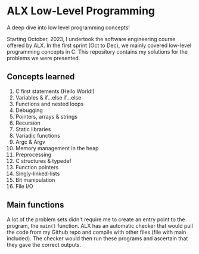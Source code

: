 # ALX Low-Level Programming

A deep dive into low level programming concepts!

Starting October, 2023, I undertook the software engineering course offered by ALX. In the first sprint (Oct to Dec), we mainly covered low-level programming concepts in C. This repository contains my solutions for the problems we were presented.

## Concepts learned

1. C first statements (Hello World!)
2. Variables & if...else if...else
3. Functions and nested loops
4. Debugging
5. Pointers, arrays & strings
6. Recursion
7. Static libraries
8. Variadic functions
9. Argc & Argv
10. Memory management in the heap
11. Preprocessing
12. C structures & typedef
13. Function pointers
14. Singly-linked-lists
15. Bit manipulation
16. File I/O

## Main functions

A lot of the problem sets didn't require me to create an entry point to the program, the `main()` function. ALX has an automatic checker that would pull the code from my Github repo and compile with other files (file with main included). The checker would then run these programs and ascertain that they gave the correct outputs.
